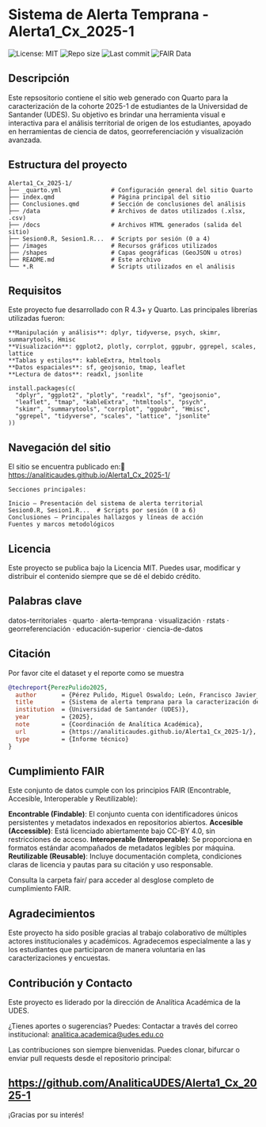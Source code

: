 # Sistema de Alerta Temprana - Alerta1_Cx_2025-1

![License: MIT](https://img.shields.io/badge/License-MIT-yellow.svg)
![Repo size](https://img.shields.io/github/repo-size/AnaliticaUDES/Alerta1_Cx_2025-1)
![Last commit](https://img.shields.io/github/last-commit/AnaliticaUDES/Alerta1_Cx_2025-1)
![FAIR Data](https://img.shields.io/badge/FAIR-Data-blue)


## Descripción

Este repsositorio contiene el sitio web generado con Quarto para la caracterización  de la cohorte 2025-1 de estudiantes de la Universidad de Santander (UDES). 
Su objetivo es brindar una herramienta visual e interactiva para el análisis territorial de origen de los estudiantes, 
apoyado en herramientas de ciencia de datos, georreferenciación y visualización avanzada.

## Estructura del proyecto

```
Alerta1_Cx_2025-1/
├── _quarto.yml              # Configuración general del sitio Quarto
├── index.qmd                # Página principal del sitio
├── Conclusiones.qmd         # Sección de conclusiones del análisis
├── /data                    # Archivos de datos utilizados (.xlsx, .csv)
├── /docs                    # Archivos HTML generados (salida del sitio)
├── Sesion0.R, Sesion1.R...  # Scripts por sesión (0 a 4)
├── /images                  # Recursos gráficos utilizados
├── /shapes                  # Capas geográficas (GeoJSON u otros)
├── README.md                # Este archivo
└── *.R                      # Scripts utilizados en el análisis
```

## Requisitos

Este proyecto fue desarrollado con R 4.3+ y Quarto. Las principales librerías utilizadas fueron:

```
**Manipulación y análisis**: dplyr, tidyverse, psych, skimr, summarytools, Hmisc
**Visualización**: ggplot2, plotly, corrplot, ggpubr, ggrepel, scales, lattice
**Tablas y estilos**: kableExtra, htmltools
**Datos espaciales**: sf, geojsonio, tmap, leaflet
**Lectura de datos**: readxl, jsonlite
```
```
install.packages(c(
  "dplyr", "ggplot2", "plotly", "readxl", "sf", "geojsonio",
  "leaflet", "tmap", "kableExtra", "htmltools", "psych",
  "skimr", "summarytools", "corrplot", "ggpubr", "Hmisc",
  "ggrepel", "tidyverse", "scales", "lattice", "jsonlite"
))
```
## Navegación del sitio

El sitio se encuentra publicado en:🔗 https://analiticaudes.github.io/Alerta1_Cx_2025-1/

```
Secciones principales:

Inicio – Presentación del sistema de alerta territorial
Sesion0.R, Sesion1.R...  # Scripts por sesión (0 a 6)
Conclusiones – Principales hallazgos y líneas de acción
Fuentes y marcos metodológicos
```

## Licencia

Este proyecto se publica bajo la Licencia MIT. Puedes usar, modificar y distribuir el contenido siempre que se dé el debido crédito.

## Palabras clave

datos-territoriales · quarto · alerta-temprana · visualización · rstats · georreferenciación · educación-superior · ciencia-de-datos

## Citación
Por favor cite el dataset y el reporte como se muestra

```bibtex
@techreport{PerezPulido2025,
  author       = {Pérez Pulido, Miguel Oswaldo; León, Francisco Javier__; Pinto Guarguatí, Leonardo Andrés and Mejía Ardila, Omar Camilo},
  title        = {Sistema de alerta temprana para la caracterización de la población estudiantil en riesgo académico en la Universidad de Santander - Alerta1\_Cx\_2025-1},
  institution  = {Universidad de Santander (UDES)},
  year         = {2025},
  note         = {Coordinación de Analítica Académica},
  url          = {https://analiticaudes.github.io/Alerta1_Cx_2025-1/},
  type         = {Informe técnico}
}
```

## Cumplimiento FAIR
Este conjunto de datos cumple con los principios FAIR (Encontrable, Accesible, Interoperable y Reutilizable):

**Encontrable (Findable)**: El conjunto cuenta con identificadores únicos persistentes y metadatos indexados en repositorios abiertos.
**Accesible (Accessible)**: Está licenciado abiertamente bajo CC-BY 4.0, sin restricciones de acceso.
**Interoperable (Interoperable)**: Se proporciona en formatos estándar acompañados de metadatos legibles por máquina.
**Reutilizable (Reusable)**: Incluye documentación completa, condiciones claras de licencia y pautas para su citación y uso responsable.

Consulta la carpeta fair/ para acceder al desglose completo de cumplimiento FAIR.

## Agradecimientos
Este proyecto ha sido posible gracias al trabajo colaborativo de múltiples actores institucionales y académicos. Agradecemos especialmente a
las y los estudiantes que participaron de manera voluntaria en las caracterizaciones y encuestas.

## Contribución y Contacto

Este proyecto es liderado por la dirección de Analítica Académica de la UDES.

¿Tienes aportes o sugerencias? Puedes: Contactar a través del correo institucional: analitica.academica@udes.edu.co

Las contribuciones son siempre bienvenidas. Puedes clonar, bifurcar o enviar pull requests desde el repositorio principal:

## https://github.com/AnaliticaUDES/Alerta1_Cx_2025-1

¡Gracias por su interés!

